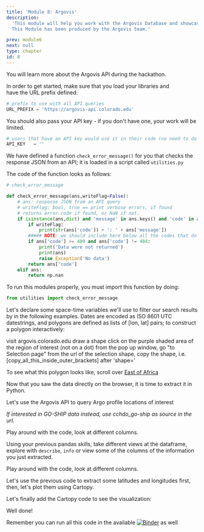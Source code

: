 ```yaml
---
title: 'Module 8: Argovis'
description:
  'This module will help you work with the Argovis Database and showcase a detailed example.
  This Module has been produced by the Argovis team.'

prev: module6
next: null
type: chapter
id: 8
---
```


<exercise id="0" title="Intro to Argovis">

You will learn more about the Argovis API during the hackathon.

In order to get started, make sure that you load your libraries and  
have the URL prefix defined:

```python
# prefix to use with all API queries
URL_PREFIX = 'https://argovis-api.colorado.edu'
```

You should also pass your API key - if you don't have one, your work will be limited.
```python
# users that have an API key would use it in their code (no need to do so here)
API_KEY   = ''
```

We have defined a function `check_error_message()` for you that checks the response JSON 
from an API; it is loaded in a script called `utilities.py`

The code of the function looks as follows:

```python
# check_error_message

def check_error_message(ans,writeFlag=False):
    # ans: response JSON from an API query
    # writeFlag: bool, true == print verbose errors, if found
    # returns error code if found, or NaN if not.
    if isinstance(ans,dict) and 'message' in ans.keys() and 'code' in ans.keys():
        if writeFlag:
            print(str(ans['code']) + ': ' + ans['message'])
        ##### NOTE: we should include here below all the codes that do not return data as the user expects
        if ans['code'] >= 400 and ans['code'] != 404:
            print('Data were not returned')
            print(ans)
            raise Exception('No data')
        return ans['code']        
    elif ans:
        return np.nan

```

To run this modules properly, you must import this function by doing:

``` python
from utilities import check_error_message
```

Let's declare some space-time variables we'll use to filter our search results by in the following examples. Dates are encoded as ISO 8601 UTC datestrings, and polygons are defined as lists of [lon, lat] pairs; to construct a polygon interactively:

visit argovis.colorado.edu
draw a shape
click on the purple shaded area of the region of interest (not on a dot)
from the pop up window, go "to Selection page"
from the url of the selection shape, copy the shape, i.e. [copy_all_this_inside_outer_brackets] after 'shape='


<codeblock id="08_01">


</codeblock>

To see what this polygon looks like, scroll over [East of Africa](https://argovis.colorado.edu/ng/home?mapProj=WM&presRange=%5B0,2000%5D&selectionStartDate=2018-04-27&selectionEndDate=2018-04-28&threeDayEndDate=2022-04-05T03:45:47&shapes=%5B%5B%5B25.106205,61.096076%5D,%5B10.054482,51.933279%5D,%5B9.236052,60.37706%5D,%5B8.221804,68.777189%5D,%5B7.034482,77.130969%5D,%5B19.816425,71.404221%5D,%5B25.106205,61.096076%5D%5D%5D&includeRealtime=true&onlyBGC=false&onlyDeep=false&threeDayToggle=false)


</exercise>

<exercise id="1" title="Mapping Data">

Now that you saw the data directly on the browser, it is time to extract it in Python.

Let's use the Argovis API to query Argo profile locations of interest

*If interested in GO-SHIP data instead, use cchdo_go-ship as source in the url.*

<codeblock id="08_02">

Play around with the code, look at different columns.

</codeblock>

Using your previous pandas skills, take different views at the dataframe, explore with `describe`, `info` or view some of the columns of the information you just extracted.

<codeblock id="08_03">

Play around with the code, look at different columns.

</codeblock>

</exercise>

<exercise id="2" title="Plot with Cartopy">

Let's use the previous code to extract some latitudes and longitudes first, then, let's plot them using Cartopy.

<codeblock id="08_04">


</codeblock>

Let's finally add the Cartopy code to see the visualization:

<codeblock id="08_05">


</codeblock>

Well done! 

Remember you can run all this code in the available [![Binder](https://mybinder.org/badge_logo.svg)](https://mybinder.org/v2/gh/argovis/nsf_ec_tac_edu/HEAD) as well

</exercise>
